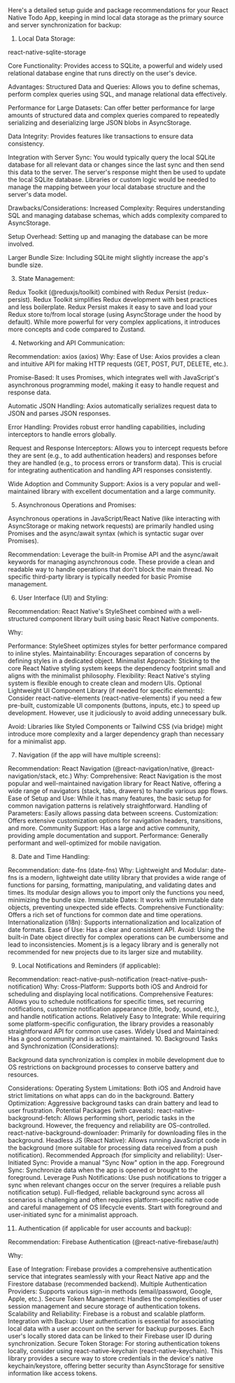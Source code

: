 Here's a detailed setup guide and package recommendations for your React Native Todo App, keeping in mind local data storage as the primary source and server synchronization for backup:

1. Local Data Storage:

react-native-sqlite-storage

Core Functionality: Provides access to SQLite, a powerful and widely used relational database engine that runs directly on the user's device.

Advantages: Structured Data and Queries: Allows you to define schemas, perform complex queries using SQL, and manage relational data effectively.

Performance for Large Datasets: Can offer better performance for large amounts of structured data and complex queries compared to repeatedly serializing and deserializing large JSON blobs in AsyncStorage.

Data Integrity: Provides features like transactions to ensure data consistency.

Integration with Server Sync: You would typically query the local SQLite database for all relevant data or changes since the last sync and then send this data to the server. The server's response might then be used to update the local SQLite database. Libraries or custom logic would be needed to manage the mapping between your local database structure and the server's data model.

Drawbacks/Considerations: Increased Complexity: Requires understanding SQL and managing database schemas, which adds complexity compared to AsyncStorage.

Setup Overhead: Setting up and managing the database can be more involved.

Larger Bundle Size: Including SQLite might slightly increase the app's bundle size.


3. State Management:

 Redux Toolkit (@reduxjs/toolkit) combined with Redux Persist (redux-persist). Redux Toolkit simplifies Redux development with best practices and less boilerplate. Redux Persist makes it easy to save and load your Redux store to/from local storage (using AsyncStorage under the hood by default). While more powerful for very complex applications, it introduces more concepts and code compared to Zustand.

4. Networking and API Communication:

Recommendation: axios (axios)
Why:
Ease of Use: Axios provides a clean and intuitive API for making HTTP requests (GET, POST, PUT, DELETE, etc.).

Promise-Based: It uses Promises, which integrates well with JavaScript's asynchronous programming model, making it easy to handle request and response data.

Automatic JSON Handling: Axios automatically serializes request data to JSON and parses JSON responses.

Error Handling: Provides robust error handling capabilities, including interceptors to handle errors globally.

Request and Response Interceptors: Allows you to intercept requests before they are sent (e.g., to add authentication headers) and responses before they are handled (e.g., to process errors or transform data). 
This is crucial for integrating authentication and handling API responses consistently.

Wide Adoption and Community Support: Axios is a very popular and well-maintained library with excellent documentation and a large community.

5. Asynchronous Operations and Promises:

Asynchronous operations in JavaScript/React Native (like interacting with AsyncStorage or making network requests) are primarily handled using Promises and the async/await syntax (which is syntactic sugar over Promises).

Recommendation: Leverage the built-in Promise API and the async/await keywords for managing asynchronous code. These provide a clean and readable way to handle operations that don't block the main thread. No specific third-party library is typically needed for basic Promise management.

6. User Interface (UI) and Styling:

Recommendation: React Native's StyleSheet combined with a well-structured component library built using basic React Native components.

Why:

Performance: StyleSheet optimizes styles for better performance compared to inline styles.
Maintainability: Encourages separation of concerns by defining styles in a dedicated object.
Minimalist Approach: Sticking to the core React Native styling system keeps the dependency footprint small and aligns with the minimalist philosophy.
Flexibility: React Native's styling system is flexible enough to create clean and modern UIs.
Optional Lightweight UI Component Library (if needed for specific elements): Consider react-native-elements (react-native-elements) if you need a few pre-built, customizable UI components (buttons, inputs, etc.) to speed up development. However, use it judiciously to avoid adding unnecessary bulk.

Avoid: Libraries like Styled Components or Tailwind CSS (via bridge) might introduce more complexity and a larger dependency graph than necessary for a minimalist app.

7. Navigation (if the app will have multiple screens):

Recommendation: React Navigation (@react-navigation/native, @react-navigation/stack, etc.)
Why:
Comprehensive: React Navigation is the most popular and well-maintained navigation library for React Native, offering a wide range of navigators (stack, tabs, drawers) to handle various app flows.
Ease of Setup and Use: While it has many features, the basic setup for common navigation patterns is relatively straightforward.
Handling of Parameters: Easily allows passing data between screens.
Customization: Offers extensive customization options for navigation headers, transitions, and more.
Community Support: Has a large and active community, providing ample documentation and support.
Performance: Generally performant and well-optimized for mobile navigation.

8. Date and Time Handling:

Recommendation: date-fns (date-fns)
Why:
Lightweight and Modular: date-fns is a modern, lightweight date utility library that provides a wide range of functions for parsing, formatting, manipulating, and validating dates and times. Its modular design allows you to import only the functions you need, minimizing the bundle size.
Immutable Dates: It works with immutable date objects, preventing unexpected side effects.
Comprehensive Functionality: Offers a rich set of functions for common date and time operations.
Internationalization (i18n): Supports internationalization and localization of date formats.
Ease of Use: Has a clear and consistent API.
Avoid: Using the built-in Date object directly for complex operations can be cumbersome and lead to inconsistencies. Moment.js is a legacy library and is generally not recommended for new projects due to its larger size and mutability.

9. Local Notifications and Reminders (if applicable):

Recommendation: react-native-push-notification (react-native-push-notification)
Why:
Cross-Platform: Supports both iOS and Android for scheduling and displaying local notifications.
Comprehensive Features: Allows you to schedule notifications for specific times, set recurring notifications, customize notification appearance (title, body, sound, etc.), and handle notification actions.
Relatively Easy to Integrate: While requiring some platform-specific configuration, the library provides a reasonably straightforward API for common use cases.
Widely Used and Maintained: Has a good community and is actively maintained.
10. Background Tasks and Synchronization (Considerations):

Background data synchronization is complex in mobile development due to OS restrictions on background processes to conserve battery and resources.

Considerations:
Operating System Limitations: Both iOS and Android have strict limitations on what apps can do in the background.
Battery Optimization: Aggressive background tasks can drain battery and lead to user frustration.
Potential Packages (with caveats):
react-native-background-fetch: Allows performing short, periodic tasks in the background. However, the frequency and reliability are OS-controlled.
react-native-background-downloader: Primarily for downloading files in the background.
Headless JS (React Native): Allows running JavaScript code in the background (more suitable for processing data received from a push notification).
Recommended Approach (for simplicity and reliability):
User-Initiated Sync: Provide a manual "Sync Now" option in the app.
Foreground Sync: Synchronize data when the app is opened or brought to the foreground.
Leverage Push Notifications: Use push notifications to trigger a sync when relevant changes occur on the server (requires a reliable push notification setup).
Full-fledged, reliable background sync across all scenarios is challenging and often requires platform-specific native code and careful management of OS lifecycle events. Start with foreground and user-initiated sync for a minimalist approach.

11. Authentication (if applicable for user accounts and backup):

Recommendation: Firebase Authentication (@react-native-firebase/auth)

Why:

Ease of Integration: Firebase provides a comprehensive authentication service that integrates seamlessly with your React Native app and the Firestore database (recommended backend).
Multiple Authentication Providers: Supports various sign-in methods (email/password, Google, Apple, etc.).
Secure Token Management: Handles the complexities of user session management and secure storage of authentication tokens.
Scalability and Reliability: Firebase is a robust and scalable platform.
Integration with Backup: User authentication is essential for associating local data with a user account on the server for backup purposes. Each user's locally stored data can be linked to their Firebase user ID during synchronization.
Secure Token Storage: For storing authentication tokens locally, consider using react-native-keychain (react-native-keychain). This library provides a secure way to store credentials in the device's native keychain/keystore, offering better security than AsyncStorage for sensitive information like access tokens.

